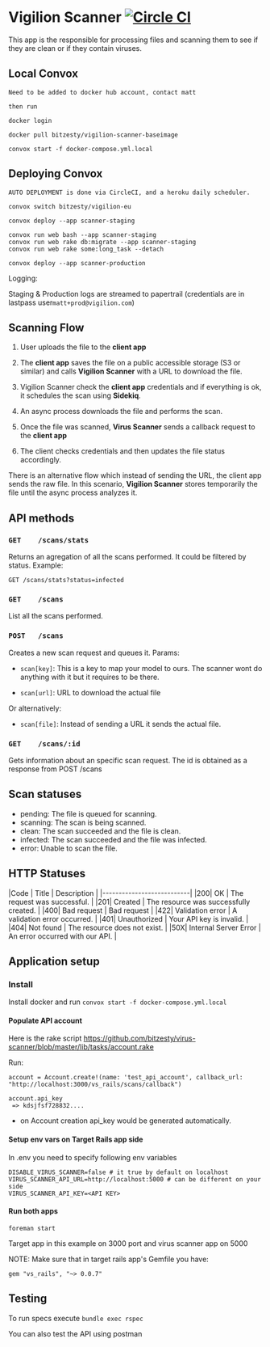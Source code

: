 # Vigilion Scanner [![Circle CI](https://circleci.com/gh/bitzesty/vigilion-scanner.svg?style=svg&circle-token=fdeeca1d75da76a7ed912436b764c9f6497cf4fc)](https://circleci.com/gh/bitzesty/vigilion-scanner)

This app is the responsible for processing files and scanning them to see if they are clean or if they contain viruses.

## Local Convox

    Need to be added to docker hub account, contact matt

    then run

    docker login

    docker pull bitzesty/vigilion-scanner-baseimage

    convox start -f docker-compose.yml.local

## Deploying Convox

    AUTO DEPLOYMENT is done via CircleCI, and a heroku daily scheduler.

    convox switch bitzesty/vigilion-eu

    convox deploy --app scanner-staging

    convox run web bash --app scanner-staging
    convox run web rake db:migrate --app scanner-staging
    convox run web rake some:long_task --detach

    convox deploy --app scanner-production


Logging:

Staging & Production logs are streamed to papertrail (credentials are in lastpass user`matt+prod@vigilion.com`)

## Scanning Flow

1) User uploads the file to the **client app**

2) The **client app** saves the file on a public accessible
storage (S3 or similar) and calls **Vigilion Scanner** with a
URL to download the file.

3) Vigilion Scanner check the **client app** credentials and if
everything is ok, it schedules the scan using **Sidekiq**.

4) An async process downloads the file and performs the scan.

5) Once the file was scanned, **Virus Scanner** sends a
callback request to the **client app**

6) The client checks credentials and then updates the file
status accordingly.

There is an alternative flow which instead of sending the URL,
the client app sends the raw file.
In this scenario, **Vigilion Scanner** stores temporarily the
file until the async process analyzes it.

## API methods

### `GET    /scans/stats`
Returns an agregation of all the scans performed.
It could be filtered by status.
Example:
```
GET /scans/stats?status=infected
```

### `GET    /scans`
List all the scans performed.

### `POST   /scans`
Creates a new scan request and queues it.
Params:
* `scan[key]`: This is a key to map your model to ours.
The scanner wont do anything with it but it requires to be there.

* `scan[url]`: URL to download the actual file

Or alternatively:
* `scan[file]`: Instead of sending a URL it sends the actual file.

### `GET    /scans/:id`
Gets information about an specific scan request.
The id is obtained as a response from POST /scans


## Scan statuses

* pending: The file is queued for scanning.
* scanning: The scan is being scanned.
* clean: The scan succeeded and the file is clean.
* infected: The scan succeeded and the file was infected.
* error: Unable to scan the file.

## HTTP Statuses

|Code |	Title |	Description |
|---------------------------|
|200|	OK |	The request was successful. |
|201|	Created |	The resource was successfully created. |
|400|	Bad request |	Bad request |
|422|	Validation error |	A validation error occurred. |
|401|	Unauthorized |	Your API key is invalid. |
|404|	Not found |	The resource does not exist. |
|50X|	Internal Server Error |	An error occurred with our API. |


## Application setup

### Install

Install docker and run `convox start -f docker-compose.yml.local`

#### Populate API account

Here is the rake script https://github.com/bitzesty/virus-scanner/blob/master/lib/tasks/account.rake

Run:
```
account = Account.create!(name: 'test_api_account', callback_url: "http://localhost:3000/vs_rails/scans/callback")

account.api_key
 => kdsjfsf728832....
```

* on Account creation api_key would be generated automatically.

#### Setup env vars on Target Rails app side

In .env you need to specify following env variables
```
DISABLE_VIRUS_SCANNER=false # it true by default on localhost
VIRUS_SCANNER_API_URL=http://localhost:5000 # can be different on your side
VIRUS_SCANNER_API_KEY=<API KEY>
```

#### Run both apps

```
foreman start
```

Target app in this example on 3000 port and virus scanner app on 5000

NOTE: Make sure that in target rails app's Gemfile you have:
```
gem "vs_rails", "~> 0.0.7"
```

## Testing

To run specs execute
`bundle exec rspec`

You can also test the API using postman
